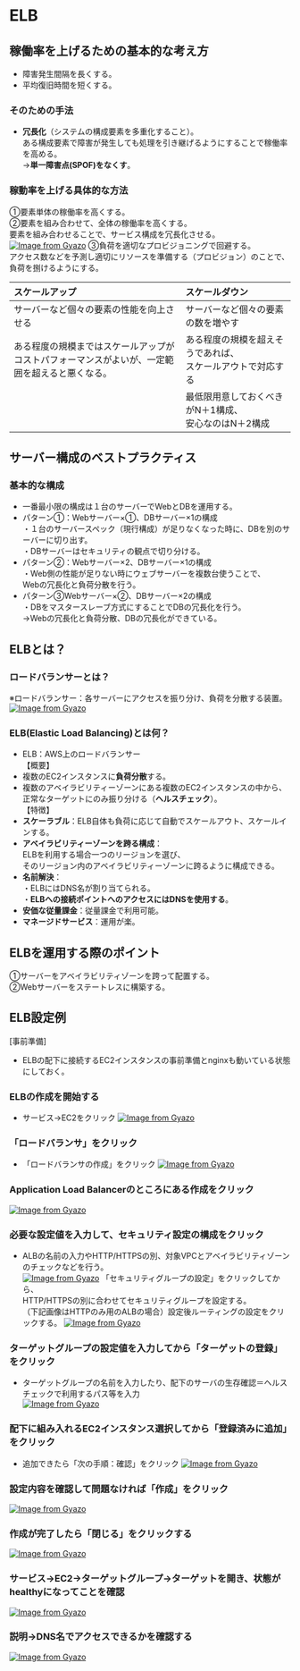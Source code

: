 # ELB
## 稼働率を上げるための基本的な考え方  
* 障害発生間隔を長くする。  
* 平均復旧時間を短くする。  
### そのための手法  
* **冗長化**（システムの構成要素を多重化すること）。    
ある構成要素で障害が発生しても処理を引き継げるようにすることで稼働率を高める。<br>→**単一障害点(SPOF)をなくす**。  
### 稼動率を上げる具体的な方法  
①要素単体の稼働率を高くする。  
②要素を組み合わせて、全体の稼働率を高くする。<br>要素を組み合わせることで、サービス構成を冗長化させる。      
[![Image from Gyazo](https://i.gyazo.com/7001a23ceeaaf04ac824038a5f253b68.png)](https://gyazo.com/7001a23ceeaaf04ac824038a5f253b68)
③負荷を適切なプロビジョニングで回避する。  
アクセス数などを予測し適切にリソースを準備する（プロビジョン）のことで、負荷を捌けるようにする。  

|スケールアップ|スケールダウン|
|:--|:--|
|サーバーなど個々の要素の性能を向上させる|サーバーなど個々の要素の数を増やす|
|ある程度の規模まではスケールアップが<br>コストパフォーマンスがよいが、一定範囲を超えると悪くなる。|ある程度の規模を超えそうであれば、<br>スケールアウトで対応する|
||最低限用意しておくべきがN＋1構成、<br>安心なのはN＋2構成|

## サーバー構成のベストプラクティス
### 基本的な構成  
* 一番最小限の構成は１台のサーバーでWebとDBを運用する。  
* パターン①：Webサーバー×①、DBサーバー×1の構成    
・１台のサーバースペック（現行構成）が足りなくなった時に、DBを別のサーバーに切り出す。  
・DBサーバーはセキュリティの観点で切り分ける。  
* パターン②：Webサーバー×2、DBサーバー×1の構成  
・Web側の性能が足りない時にウェブサーバーを複数台使うことで、<br>Webの冗長化と負荷分散を行う。  
* パターン③Webサーバー×②、DBサーバー×2の構成  
・DBをマスタースレーブ方式にすることでDBの冗長化を行う。<br>→Webの冗長化と負荷分散、DBの冗長化ができている。  
## ELBとは？  
### ロードバランサーとは？
※ロードバランサー：各サーバーにアクセスを振り分け、負荷を分散する装置。  
[![Image from Gyazo](https://i.gyazo.com/e7c9c48c49cc0af49cd738f084f41ff4.png)](https://gyazo.com/e7c9c48c49cc0af49cd738f084f41ff4)
### ELB(Elastic Load Balancing)とは何？  
* ELB：AWS上のロードバランサー  
【概要】  
* 複数のEC2インスタンスに**負荷分散**する。  
* 複数のアベイラビリティーゾーンにある複数のEC2インスタンスの中から、<br>正常なターゲットにのみ振り分ける（**ヘルスチェック**）。  
【特徴】  
* **スケーラブル**：ELB自体も負荷に応じて自動でスケールアウト、スケールインする。  
* **アベイラビリティーゾーンを跨る構成**：<br>ELBを利用する場合一つのリージョンを選び、　<br>そのリージョン内のアベイラビリティーゾーンに跨るように構成できる。  
* **名前解決**：  
・ELBにはDNS名が割り当てられる。  
・**ELBへの接続ポイントへのアクセスにはDNSを使用する**。  
* **安価な従量課金**：従量課金で利用可能。  
* **マネージドサービス**：運用が楽。  

## ELBを運用する際のポイント  
①サーバーをアベイラビリティゾーンを跨って配置する。  
②Webサーバーをステートレスに構築する。  


## ELB設定例  
[事前準備]  
* ELBの配下に接続するEC2インスタンスの事前準備とnginxも動いている状態にしておく。  
### ELBの作成を開始する  
* サービス→EC2をクリック
[![Image from Gyazo](https://i.gyazo.com/4014ab9e245699d1d88b7de6e41ccda8.png)](https://gyazo.com/4014ab9e245699d1d88b7de6e41ccda8)
### 「ロードバランサ」をクリック  
* 「ロードバランサの作成」をクリック
[![Image from Gyazo](https://i.gyazo.com/8384625477cef8a4d6e881a1505ded1c.png)](https://gyazo.com/8384625477cef8a4d6e881a1505ded1c)
### Application Load Balancerのところにある作成をクリック  
[![Image from Gyazo](https://i.gyazo.com/06fcbc030f08b2adb8629cff83a47348.png)](https://gyazo.com/06fcbc030f08b2adb8629cff83a47348)
### 必要な設定値を入力して、セキュリティ設定の構成をクリック  
* ALBの名前の入力やHTTP/HTTPSの別、対象VPCとアベイラビリティゾーンのチェックなどを行う。  
[![Image from Gyazo](https://i.gyazo.com/a98655341d06d6be44030f94dc8ce6b5.png)](https://gyazo.com/a98655341d06d6be44030f94dc8ce6b5)
「セキュリティグループの設定」をクリックしてから、<br>HTTP/HTTPSの別に合わせてセキュリティグループを設定する。  
（下記画像はHTTPのみ用のALBの場合）設定後ルーティングの設定をクリックする。
[![Image from Gyazo](https://i.gyazo.com/dd47c7f75e6ec71ff783d98a43511311.png)](https://gyazo.com/dd47c7f75e6ec71ff783d98a43511311)
### ターゲットグループの設定値を入力してから「ターゲットの登録」をクリック  
* ターゲットグループの名前を入力したり、配下のサーバの生存確認＝ヘルスチェックで利用するパス等を入力  
[![Image from Gyazo](https://i.gyazo.com/4234eb05d685e98110e394eedc028bb7.png)](https://gyazo.com/4234eb05d685e98110e394eedc028bb7)
### 配下に組み入れるEC2インスタンス選択してから「登録済みに追加」をクリック  
* 追加できたら「次の手順：確認」をクリック
[![Image from Gyazo](https://i.gyazo.com/451f55ef9fd9b91ab5d53286e36ead36.png)](https://gyazo.com/451f55ef9fd9b91ab5d53286e36ead36)
### 設定内容を確認して問題なければ「作成」をクリック
[![Image from Gyazo](https://i.gyazo.com/014a2f34b5c70e0e923d8c56ef6c035e.png)](https://gyazo.com/014a2f34b5c70e0e923d8c56ef6c035e)
### 作成が完了したら「閉じる」をクリックする
[![Image from Gyazo](https://i.gyazo.com/26e67173d14d31c83075a67116676f1c.png)](https://gyazo.com/26e67173d14d31c83075a67116676f1c)
### サービス→EC2→ターゲットグループ→ターゲットを開き、状態がhealthyになってことを確認
[![Image from Gyazo](https://i.gyazo.com/a9576967d2fd587e995f8c495e4a0ab4.png)](https://gyazo.com/a9576967d2fd587e995f8c495e4a0ab4)
### 説明→DNS名でアクセスできるかを確認する
[![Image from Gyazo](https://i.gyazo.com/953145cc3f395c6e7ebb140641797d62.png)](https://gyazo.com/953145cc3f395c6e7ebb140641797d62)






